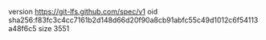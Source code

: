 version https://git-lfs.github.com/spec/v1
oid sha256:f83fc3c4cc7161b2d148d66d20f90a8cb91abfc55c49d1012c6f54113a48f6c5
size 3551
